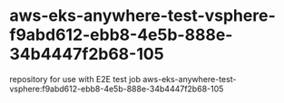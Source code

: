 # aws-eks-anywhere-test-vsphere-f9abd612-ebb8-4e5b-888e-34b4447f2b68-105
repository for use with E2E test job aws-eks-anywhere-test-vsphere:f9abd612-ebb8-4e5b-888e-34b4447f2b68-105
